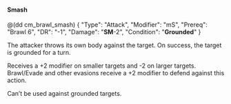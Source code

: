 #### Smash

@(dd cm_brawl_smash)
{ "Type": "Attack",
	"Modifier": "mS",
	"Prereq": "Brawl 6",
	"DR": "-1",
	"Damage": "__SM__-2",
	"Condition": "__Grounded__"
}


The attacker throws its own body against the target. On success, the target is
grounded for a turn.

Receives a +2 modifier on smaller targets and -2 on larger targets. Brawl/Evade
and other evasions receive a +2 modifier to defend against this action.

Can’t be used against grounded targets.
